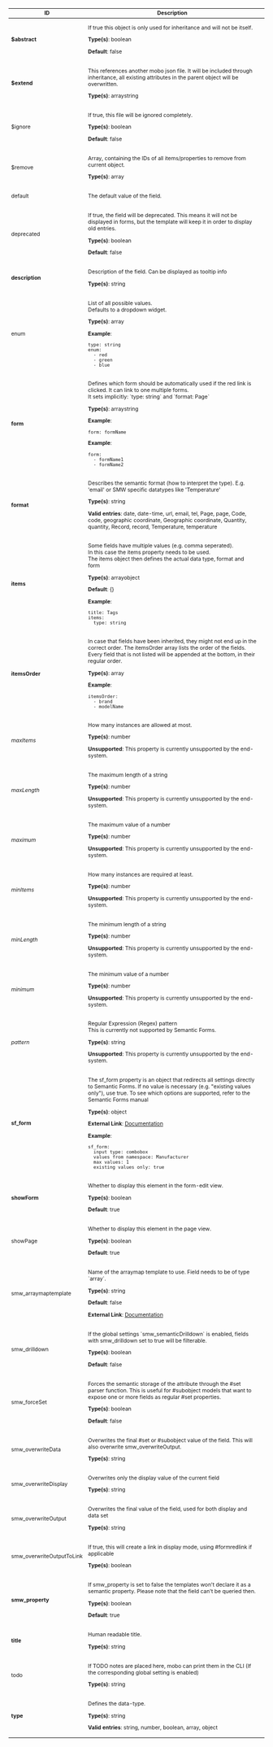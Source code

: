 <table class="schema-table" style="font-size: 0.75em;">
   <thead>
       <tr>
           <th>ID</th>
           <th>Description</th>
           <th></th>
       </tr>
   </thead>
   <tbody>
       <tr>
           <td class="schema-propertyName"><strong>$abstract</strong></td>
           <td class="schema-description"><p class="schema-description">If true this object is only used for inheritance and will not be itself.
</p><p class="schema-default"><strong>Type(s)</strong>: <span class="schema-type schema-type-boolean">boolean</span></p><p class="schema-default"><strong>Default</strong>: false</p></td>
           <td class="schema-specific schema-specific-intermediary" title="intermediary specific"></td>
       </tr>
       <tr>
           <td class="schema-propertyName"><strong>$extend</strong></td>
           <td class="schema-description"><p class="schema-description">This references another mobo json file.
It will be included through inheritance, all existing attributes in the parent object will be overwritten.
</p><p class="schema-default"><strong>Type(s)</strong>: <span class="schema-type schema-type-array">array</span><span class="schema-type schema-type-string">string</span></p></td>
           <td class="schema-specific schema-specific-intermediary" title="intermediary specific"></td>
       </tr>
       <tr>
           <td class="schema-propertyName">$ignore</td>
           <td class="schema-description"><p class="schema-description">If true, this file will be ignored completely.
</p><p class="schema-default"><strong>Type(s)</strong>: <span class="schema-type schema-type-boolean">boolean</span></p><p class="schema-default"><strong>Default</strong>: false</p></td>
           <td class="schema-specific schema-specific-intermediary" title="intermediary specific"></td>
       </tr>
       <tr>
           <td class="schema-propertyName">$remove</td>
           <td class="schema-description"><p class="schema-description">Array, containing the IDs of all items/properties to remove from current object.
</p><p class="schema-default"><strong>Type(s)</strong>: <span class="schema-type schema-type-array">array</span></p></td>
           <td class="schema-specific schema-specific-intermediary" title="intermediary specific"></td>
       </tr>
       <tr>
           <td class="schema-propertyName">default</td>
           <td class="schema-description"><p class="schema-description">The default value of the field.
</p></td>
           <td class="schema-specific schema-specific-domain" title="domain specific"></td>
       </tr>
       <tr>
           <td class="schema-propertyName">deprecated</td>
           <td class="schema-description"><p class="schema-description">If true, the field will be deprecated. This means it will not be
displayed in forms, but the template will keep it in order to display old entries.
</p><p class="schema-default"><strong>Type(s)</strong>: <span class="schema-type schema-type-boolean">boolean</span></p><p class="schema-default"><strong>Default</strong>: false</p></td>
           <td class="schema-specific schema-specific-domain" title="domain specific"></td>
       </tr>
       <tr>
           <td class="schema-propertyName"><strong>description</strong></td>
           <td class="schema-description"><p class="schema-description">Description of the field. Can be displayed as tooltip info
</p><p class="schema-default"><strong>Type(s)</strong>: <span class="schema-type schema-type-string">string</span></p></td>
           <td class="schema-specific schema-specific-domain" title="domain specific"></td>
       </tr>
       <tr>
           <td class="schema-propertyName">enum</td>
           <td class="schema-description"><p class="schema-description">List of all possible values.<br>
Defaults to a dropdown widget.
</p><p class="schema-default"><strong>Type(s)</strong>: <span class="schema-type schema-type-array">array</span></p><p class="schema-example-header"><strong>Example</strong>:</p><pre class="schema-example"><code>type: string
enum:
  - red
  - green
  - blue
</code></pre></td>
           <td class="schema-specific schema-specific-domain" title="domain specific"></td>
       </tr>
       <tr>
           <td class="schema-propertyName"><strong>form</strong></td>
           <td class="schema-description"><p class="schema-description">Defines which form should be automatically used if the red link is clicked.
It can link to one multiple forms.<br>
It sets implicitly: `type: string`  and `format: Page`
</p><p class="schema-default"><strong>Type(s)</strong>: <span class="schema-type schema-type-array">array</span><span class="schema-type schema-type-string">string</span></p><p class="schema-example-header"><strong>Example</strong>:</p><pre class="schema-example"><code>form: formName
</code></pre><p class="schema-example-header"><strong>Example</strong>:</p><pre class="schema-example"><code>form:
  - formName1
  - formName2
</code></pre></td>
           <td class="schema-specific schema-specific-domain" title="domain specific"></td>
       </tr>
       <tr>
           <td class="schema-propertyName"><strong>format</strong></td>
           <td class="schema-description"><p class="schema-description">Describes the semantic format (how to interpret the type).
E.g. 'email' or SMW specific datatypes like 'Temperature'
</p><p class="schema-default"><strong>Type(s)</strong>: <span class="schema-type schema-type-string">string</span></p><p class="schema-enum"><strong>Valid entries</strong>: date, date-time, url, email, tel, Page, page, Code, code, geographic coordinate, Geographic coordinate, Quantity, quantity, Record, record, Temperature, temperature</p></td>
           <td class="schema-specific schema-specific-domain" title="domain specific"></td>
       </tr>
       <tr>
           <td class="schema-propertyName"><strong>items</strong></td>
           <td class="schema-description"><p class="schema-description">Some fields have multiple values (e.g. comma seperated).<br>
In this case the items property needs to be used.<br>
The items object then defines the actual data type, format and form
</p><p class="schema-default"><strong>Type(s)</strong>: <span class="schema-type schema-type-array">array</span><span class="schema-type schema-type-object">object</span></p><p class="schema-default"><strong>Default</strong>: {}</p><p class="schema-example-header"><strong>Example</strong>:</p><pre class="schema-example"><code>title: Tags
items:
  type: string
</code></pre></td>
           <td class="schema-specific schema-specific-domain" title="domain specific"></td>
       </tr>
       <tr>
           <td class="schema-propertyName"><strong>itemsOrder</strong></td>
           <td class="schema-description"><p class="schema-description">In case that fields have been inherited, they might not end up in the correct order.
The itemsOrder array lists the order of the fields.
Every field that is not listed will be appended at the bottom, in their regular order.
</p><p class="schema-default"><strong>Type(s)</strong>: <span class="schema-type schema-type-array">array</span></p><p class="schema-example-header"><strong>Example</strong>:</p><pre class="schema-example"><code>itemsOrder:
  - brand
  - modelName
</code></pre></td>
           <td class="schema-specific schema-specific-domain" title="domain specific"></td>
       </tr>
       <tr>
           <td class="schema-propertyName"><i class="fade">maxItems</i></td>
           <td class="schema-description"><p class="schema-description">How many instances are allowed at most.
</p><p class="schema-default"><strong>Type(s)</strong>: <span class="schema-type schema-type-number">number</span></p><p class="schema-unsupported"><strong>Unsupported</strong>: This property is currently unsupported by the end-system.</p></td>
           <td class="schema-specific schema-specific-domain" title="domain specific"></td>
       </tr>
       <tr>
           <td class="schema-propertyName"><i class="fade">maxLength</i></td>
           <td class="schema-description"><p class="schema-description">The maximum length of a string
</p><p class="schema-default"><strong>Type(s)</strong>: <span class="schema-type schema-type-number">number</span></p><p class="schema-unsupported"><strong>Unsupported</strong>: This property is currently unsupported by the end-system.</p></td>
           <td class="schema-specific schema-specific-domain" title="domain specific"></td>
       </tr>
       <tr>
           <td class="schema-propertyName"><i class="fade">maximum</i></td>
           <td class="schema-description"><p class="schema-description">The maximum value of a number
</p><p class="schema-default"><strong>Type(s)</strong>: <span class="schema-type schema-type-number">number</span></p><p class="schema-unsupported"><strong>Unsupported</strong>: This property is currently unsupported by the end-system.</p></td>
           <td class="schema-specific schema-specific-domain" title="domain specific"></td>
       </tr>
       <tr>
           <td class="schema-propertyName"><i class="fade">minItems</i></td>
           <td class="schema-description"><p class="schema-description">How many instances are required at least.
</p><p class="schema-default"><strong>Type(s)</strong>: <span class="schema-type schema-type-number">number</span></p><p class="schema-unsupported"><strong>Unsupported</strong>: This property is currently unsupported by the end-system.</p></td>
           <td class="schema-specific schema-specific-domain" title="domain specific"></td>
       </tr>
       <tr>
           <td class="schema-propertyName"><i class="fade">minLength</i></td>
           <td class="schema-description"><p class="schema-description">The minimum length of a string
</p><p class="schema-default"><strong>Type(s)</strong>: <span class="schema-type schema-type-number">number</span></p><p class="schema-unsupported"><strong>Unsupported</strong>: This property is currently unsupported by the end-system.</p></td>
           <td class="schema-specific schema-specific-domain" title="domain specific"></td>
       </tr>
       <tr>
           <td class="schema-propertyName"><i class="fade">minimum</i></td>
           <td class="schema-description"><p class="schema-description">The minimum value of a number
</p><p class="schema-default"><strong>Type(s)</strong>: <span class="schema-type schema-type-number">number</span></p><p class="schema-unsupported"><strong>Unsupported</strong>: This property is currently unsupported by the end-system.</p></td>
           <td class="schema-specific schema-specific-domain" title="domain specific"></td>
       </tr>
       <tr>
           <td class="schema-propertyName"><i class="fade">pattern</i></td>
           <td class="schema-description"><p class="schema-description">Regular Expression (Regex) pattern<br>
This is currently not supported by Semantic Forms.
</p><p class="schema-default"><strong>Type(s)</strong>: <span class="schema-type schema-type-string">string</span></p><p class="schema-unsupported"><strong>Unsupported</strong>: This property is currently unsupported by the end-system.</p></td>
           <td class="schema-specific schema-specific-domain" title="domain specific"></td>
       </tr>
       <tr>
           <td class="schema-propertyName"><strong>sf_form</strong></td>
           <td class="schema-description"><p class="schema-description">The sf_form property is an object that redirects all settings directly to Semantic Forms.
If no value is necessary (e.g. "existing values only"), use true.
To see which options are supported, refer to the Semantic Forms manual
</p><p class="schema-default"><strong>Type(s)</strong>: <span class="schema-type schema-type-object">object</span></p><p class="schema-link"><strong>External Link</strong>: <a href="https://www.mediawiki.org/wiki/Extension:Semantic_Forms/Defining_forms#.27field.27_tag target="_blank">Documentation</a></p><p class="schema-example-header"><strong>Example</strong>:</p><pre class="schema-example"><code>sf_form:
  input type: combobox
  values from namespace: Manufacturer
  max values: 1
  existing values only: true
</code></pre></td>
           <td class="schema-specific schema-specific-platform" title="platform specific"></td>
       </tr>
       <tr>
           <td class="schema-propertyName"><strong>showForm</strong></td>
           <td class="schema-description"><p class="schema-description">Whether to display this element in the form-edit view.</p><p class="schema-default"><strong>Type(s)</strong>: <span class="schema-type schema-type-boolean">boolean</span></p><p class="schema-default"><strong>Default</strong>: true</p></td>
           <td class="schema-specific schema-specific-domain" title="domain specific"></td>
       </tr>
       <tr>
           <td class="schema-propertyName">showPage</td>
           <td class="schema-description"><p class="schema-description">Whether to display this element in the page view.</p><p class="schema-default"><strong>Type(s)</strong>: <span class="schema-type schema-type-boolean">boolean</span></p><p class="schema-default"><strong>Default</strong>: true</p></td>
           <td class="schema-specific schema-specific-domain" title="domain specific"></td>
       </tr>
       <tr>
           <td class="schema-propertyName">smw_arraymaptemplate</td>
           <td class="schema-description"><p class="schema-description">Name of the arraymap template to use. Field needs to be of type `array`.
</p><p class="schema-default"><strong>Type(s)</strong>: <span class="schema-type schema-type-string">string</span></p><p class="schema-default"><strong>Default</strong>: false</p><p class="schema-link"><strong>External Link</strong>: <a href="https://www.mediawiki.org/wiki/Extension:Semantic_Forms/Semantic_Forms_and_templates#arraymaptemplate target="_blank">Documentation</a></p></td>
           <td class="schema-specific schema-specific-platform" title="platform specific"></td>
       </tr>
       <tr>
           <td class="schema-propertyName">smw_drilldown</td>
           <td class="schema-description"><p class="schema-description">If the global settings `smw_semanticDrilldown` is enabled, fields
with smw_drilldown set to true will be filterable.
</p><p class="schema-default"><strong>Type(s)</strong>: <span class="schema-type schema-type-boolean">boolean</span></p><p class="schema-default"><strong>Default</strong>: false</p></td>
           <td class="schema-specific schema-specific-platform" title="platform specific"></td>
       </tr>
       <tr>
           <td class="schema-propertyName">smw_forceSet</td>
           <td class="schema-description"><p class="schema-description">Forces the semantic storage of the attribute through the #set parser function.
This is useful for #subobject models that want to expose one or more fields as regular #set properties.
</p><p class="schema-default"><strong>Type(s)</strong>: <span class="schema-type schema-type-boolean">boolean</span></p><p class="schema-default"><strong>Default</strong>: false</p></td>
           <td class="schema-specific schema-specific-platform" title="platform specific"></td>
       </tr>
       <tr>
           <td class="schema-propertyName">smw_overwriteData</td>
           <td class="schema-description"><p class="schema-description">Overwrites the final #set or #subobject value of the field. This
will also overwrite smw_overwriteOutput.
</p><p class="schema-default"><strong>Type(s)</strong>: <span class="schema-type schema-type-string">string</span></p></td>
           <td class="schema-specific schema-specific-implementation" title="implementation specific"></td>
       </tr>
       <tr>
           <td class="schema-propertyName">smw_overwriteDisplay</td>
           <td class="schema-description"><p class="schema-description">Overwrites only the display value of the current field
</p><p class="schema-default"><strong>Type(s)</strong>: <span class="schema-type schema-type-string">string</span></p></td>
           <td class="schema-specific schema-specific-implementation" title="implementation specific"></td>
       </tr>
       <tr>
           <td class="schema-propertyName">smw_overwriteOutput</td>
           <td class="schema-description"><p class="schema-description">Overwrites the final value of the field, used for both display and data set
</p><p class="schema-default"><strong>Type(s)</strong>: <span class="schema-type schema-type-string">string</span></p></td>
           <td class="schema-specific schema-specific-implementation" title="implementation specific"></td>
       </tr>
       <tr>
           <td class="schema-propertyName">smw_overwriteOutputToLink</td>
           <td class="schema-description"><p class="schema-description">If true, this will create a link in display mode, using #formredlink if applicable
</p><p class="schema-default"><strong>Type(s)</strong>: <span class="schema-type schema-type-boolean">boolean</span></p></td>
           <td class="schema-specific schema-specific-platform" title="platform specific"></td>
       </tr>
       <tr>
           <td class="schema-propertyName"><strong>smw_property</strong></td>
           <td class="schema-description"><p class="schema-description">If smw_property is set to false the templates won't declare it as a semantic property.
Please note that the field can't be queried then.
</p><p class="schema-default"><strong>Type(s)</strong>: <span class="schema-type schema-type-boolean">boolean</span></p><p class="schema-default"><strong>Default</strong>: true</p></td>
           <td class="schema-specific schema-specific-platform" title="platform specific"></td>
       </tr>
       <tr>
           <td class="schema-propertyName"><strong>title</strong></td>
           <td class="schema-description"><p class="schema-description">Human readable title.
</p><p class="schema-default"><strong>Type(s)</strong>: <span class="schema-type schema-type-string">string</span></p></td>
           <td class="schema-specific schema-specific-domain" title="domain specific"></td>
       </tr>
       <tr>
           <td class="schema-propertyName">todo</td>
           <td class="schema-description"><p class="schema-description">If TODO notes are placed here, mobo can print them in the CLI (If the corresponding global setting is enabled)
</p><p class="schema-default"><strong>Type(s)</strong>: <span class="schema-type schema-type-string">string</span></p></td>
           <td class="schema-specific schema-specific-domain" title="domain specific"></td>
       </tr>
       <tr>
           <td class="schema-propertyName"><strong>type</strong></td>
           <td class="schema-description"><p class="schema-description">Defines the data-type.
</p><p class="schema-default"><strong>Type(s)</strong>: <span class="schema-type schema-type-string">string</span></p><p class="schema-enum"><strong>Valid entries</strong>: string, number, boolean, array, object</p></td>
           <td class="schema-specific schema-specific-domain" title="domain specific"></td>
       </tr>
   </tbody>
</table>
